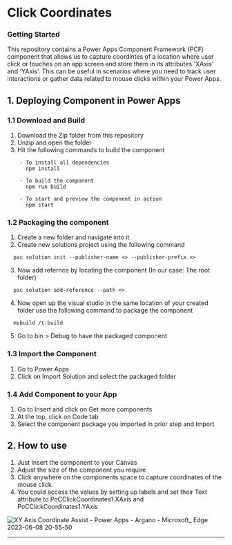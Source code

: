 # Click Coordinates

### Getting Started
This repository contains a Power Apps Component Framework (PCF) component that allows us to capture coordintes of a location where user click or touches on an app screen and store them in its attributes 'XAxis' and 'YAxis'. This can be useful in scenarios where you need to track user interactions or gather data related to mouse clicks within your Power Apps.

## 1. Deploying Component in Power Apps
### 1.1 Download and Build
1. Download the Zip folder from this repository
2. Unzip and open the folder
3. Hit the following commands to build the component
```
    - To install all dependencies
      npm install 
      
    - To build the component
      npm run build
      
    - To start and preview the component in action
      npm start  
 ```

### 1.2 Packaging the component
1. Create a new folder and navigate into it
2. Create new solutions project using the following command
```
  pac solution init --publisher-name <> --publisher-prefix <> 
```
3. Now add refernce by locating the component (In our case: The root folder)
```
  pac solution add-reference --path <> 
```
4. Now open up the visual studio in the same location of your created folder use the following command to package the component
```
  msbuild /t:build 
```
5. Go to bin > Debug to have the packaged component

### 1.3 Import the Component
1. Go to Power Apps
2. Click on Import Solution and select the packaged folder

### 1.4 Add Component to your App
1. Go to Insert and click on Get more components
2. At the top, click on Code tab
3. Select the component package you imported in prior step and Import

## 2. How to use
1. Just Insert the component to your Canvas
2. Adjust the size of the component you require
3. Click anywhere on the components space to capture coordinates of the mouse click.
4. You could access the values by setting up labels and set their Text attribute to PoCClickCoordinates1.XAxis and PoCClickCoordinates1.YAxis

![XY Axis Coordinate Assist - Power Apps - Argano - Microsoft_ Edge 2023-06-08 20-55-50](https://github.com/arbelatech/ClickCoordinates/assets/45325566/eb004382-6b87-4519-a3b9-1e5e8e2b1965)

---


